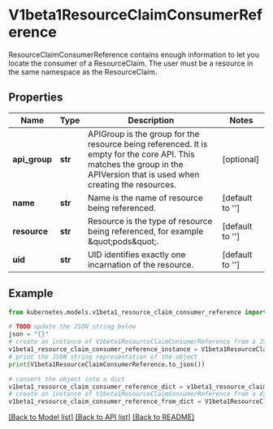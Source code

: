 # V1beta1ResourceClaimConsumerReference

ResourceClaimConsumerReference contains enough information to let you locate the consumer of a ResourceClaim. The user must be a resource in the same namespace as the ResourceClaim.

## Properties

Name | Type | Description | Notes
------------ | ------------- | ------------- | -------------
**api_group** | **str** | APIGroup is the group for the resource being referenced. It is empty for the core API. This matches the group in the APIVersion that is used when creating the resources. | [optional] 
**name** | **str** | Name is the name of resource being referenced. | [default to '']
**resource** | **str** | Resource is the type of resource being referenced, for example \&quot;pods\&quot;. | [default to '']
**uid** | **str** | UID identifies exactly one incarnation of the resource. | [default to '']

## Example

```python
from kubernetes.models.v1beta1_resource_claim_consumer_reference import V1beta1ResourceClaimConsumerReference

# TODO update the JSON string below
json = "{}"
# create an instance of V1beta1ResourceClaimConsumerReference from a JSON string
v1beta1_resource_claim_consumer_reference_instance = V1beta1ResourceClaimConsumerReference.from_json(json)
# print the JSON string representation of the object
print(V1beta1ResourceClaimConsumerReference.to_json())

# convert the object into a dict
v1beta1_resource_claim_consumer_reference_dict = v1beta1_resource_claim_consumer_reference_instance.to_dict()
# create an instance of V1beta1ResourceClaimConsumerReference from a dict
v1beta1_resource_claim_consumer_reference_from_dict = V1beta1ResourceClaimConsumerReference.from_dict(v1beta1_resource_claim_consumer_reference_dict)
```
[[Back to Model list]](../README.md#documentation-for-models) [[Back to API list]](../README.md#documentation-for-api-endpoints) [[Back to README]](../README.md)


